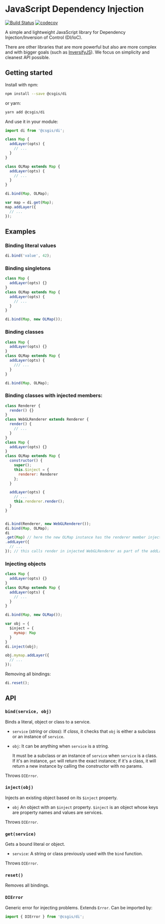 # JavaScript Dependency Injection

[![Build Status](https://travis-ci.org/csgis/js-di.svg?branch=master)](https://travis-ci.org/csgis/js-di)
[![codecov](https://codecov.io/gh/csgis/js-di/branch/master/graph/badge.svg)](https://codecov.io/gh/csgis/js-di)

A simple and lightweight JavaScript library for Dependency Injection/Inversion of Control (DI/IoC).

There are other libraries that are more powerful but also are more complex and with bigger goals (such as [InversifyJS](http://inversify.io/)). We focus on simplicity and cleanest API possible.

## Getting started

Install with npm:

```bash
npm install --save @csgis/di
```

or yarn:

```bash
yarn add @csgis/di
```

And use it in your module:

```js
import di from '@csgis/di';

class Map {
  addLayer(opts) {
    // ...
  }
}

class OLMap extends Map {
  addLayer(opts) {
    // ...
  }
}

di.bind(Map, OLMap);

var map = di.get(Map);
map.addLayer({
  // ...
});
```

## Examples

### Binding literal values

```js
di.bind('value', 42);
```

### Binding singletons

```js
class Map {
  addLayer(opts) {}
}
class OLMap extends Map {
  addLayer(opts) {
    // ...
  }
}

di.bind(Map, new OLMap());
```

### Binding classes

```js
class Map {
  addLayer(opts) {}
}
class OLMap extends Map {
  addLayer(opts) {
    /// ...
  }
}

di.bind(Map, OLMap);
```


### Binding classes with injected members:

```js
class Renderer {
  render() {}
}
class WebGLRenderer extends Renderer {
  render() {
    // ...
  }
}
class Map {
  addLayer(opts) {}
}
class OLMap extends Map {
  constructor() {
    super();
    this.$inject = {
      renderer: Renderer
    };
  }

  addLayer(opts) {
    // ...
    this.renderer.render();
  }
}


di.bind(Renderer, new WebGLRenderer());
di.bind(Map, OLMap);
di
.get(Map) // here the new OLMap instance has the renderer member injected with a the WebGLRenderer instance.
.addLayer({
  // ...
}); // this calls render in injected WebGLRenderer as part of the addLayer method in OLMap.
```

### Injecting objects

```js
class Map {
  addLayer(opts) {}
}
class OLMap extends Map {
  addLayer(opts) {
    // ...
  }
}

di.bind(Map, new OLMap());

var obj = {
  $inject = {
    mymap: Map
  }
}
di.inject(obj);

obj.mymap.addLayer({
  // ...
});
```

Removing all bindings:

```js
di.reset();
```

## API

### `bind(service, obj)`

Binds a literal, object or class to a service.

* `service` (*string* or *class*): If *class*, it checks that `obj` is either a subclass or an instance of `service`.
* `obj`: It can be anything when `service` is a string.

  It must be a subclass or an instance of `service` when `service` is a class.
  If it's an instance, `get` will return the exact instance; if it's a class, it will return a new instance by calling the constructor with no params.

Throws `DIError`.

### `inject(obj)`

Injects an existing object based on its `$inject` property.

* `obj` An object with an `$inject` property. `$inject` is an object whose keys are property names and values are services.

Throws `DIError`.

### `get(service)`

Gets a bound literal or object.

* `service`: A string or class previously used with the `bind` function.

Throws `DIError`.

### `reset()`

Removes all bindings.

### `DIError`

Generic error for injecting problems. Extends `Error`. Can be imported by:

```js
import { DIError } from '@csgis/di';
```
